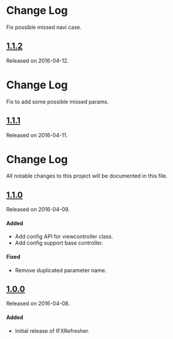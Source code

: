 # Change Log
Fix possible missed navi case.

## [1.1.2](https://github.com/18plan/IFXRefresher/releases/tag/1.0.0)
Released on 2016-04-12.

# Change Log
Fix to add some possible missed params.

## [1.1.1](https://github.com/18plan/IFXRefresher/releases/tag/1.0.0)
Released on 2016-04-11.

# Change Log
All notable changes to this project will be documented in this file.

## [1.1.0](https://github.com/18plan/IFXRefresher/releases/tag/1.1.0)
Released on 2016-04-09.

#### Added
- Add config API for viewcontroller class.
- Add config support base controller.

#### Fixed
- Remove duplicated parameter name.

## [1.0.0](https://github.com/18plan/IFXRefresher/releases/tag/1.0.0)
Released on 2016-04-08.

#### Added
- Initial release of IFXRefresher.

